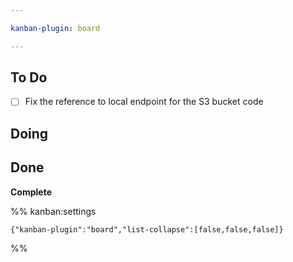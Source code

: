 ```yaml
---

kanban-plugin: board

---
```


## To Do

- [ ] Fix the reference to local endpoint for the S3 bucket code


## Doing



## Done

**Complete**




%% kanban:settings
```
{"kanban-plugin":"board","list-collapse":[false,false,false]}
```
%%